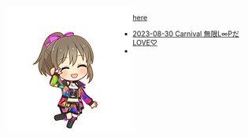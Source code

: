 <img src="imgs/yukko01.png" align="left">

[here](https://github.com/pekohitsuji/matsuri/blob/master/README.md)

- [2023-08-30 Carnival 無限L∞PだLOVE♡](2023-08-30-carnival-ss.md)
- 
